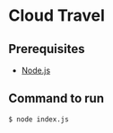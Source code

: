 # Cloud Travel

## Prerequisites
 - [Node.js](!https://nodejs.org/en/)


## Command to run
```
$ node index.js
```
